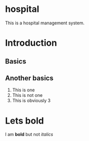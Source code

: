 # hospital

This is a hospital management system.

# Introduction

## Basics

## Another basics
1. This is one
1. This is not one
1. This is obviously 3

# Lets bold

I am **bold** but not *italics*
